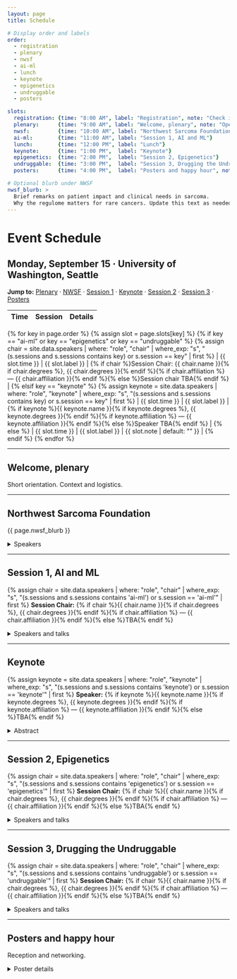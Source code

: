 ```yaml
---
layout: page
title: Schedule

# Display order and labels
order:
  - registration
  - plenary
  - nwsf
  - ai-ml
  - lunch
  - keynote
  - epigenetics
  - undruggable
  - posters

slots:
  registration: {time: "8:00 AM", label: "Registration", note: "Check in, badges, coffee"}
  plenary:      {time: "9:00 AM", label: "Welcome, plenary", note: "Opening remarks"}
  nwsf:         {time: "10:00 AM", label: "Northwest Sarcoma Foundation", note: "Patient and clinical perspectives"}
  ai-ml:        {time: "11:00 AM", label: "Session 1, AI and ML"}
  lunch:        {time: "12:00 PM", label: "Lunch"}
  keynote:      {time: "1:00 PM",  label: "Keynote"}
  epigenetics:  {time: "2:00 PM",  label: "Session 2, Epigenetics"}
  undruggable:  {time: "3:00 PM",  label: "Session 3, Drugging the Undruggable"}
  posters:      {time: "4:00 PM",  label: "Posters and happy hour", note: "Reception"}

# Optional blurb under NWSF
nwsf_blurb: >
  Brief remarks on patient impact and clinical needs in sarcoma.
  Why the regulome matters for rare cancers. Update this text as needed.
---
```


# Event Schedule

## Monday, September 15 · University of Washington, Seattle

**Jump to:** [Plenary](#welcome-plenary) · [NWSF](#northwest-sarcoma-foundation) · [Session 1](#session-1-ai-and-ml) · [Keynote](#keynote) · [Session 2](#session-2-epigenetics) · [Session 3](#session-3-drugging-the-undruggable) · [Posters](#posters-and-happy-hour)

| Time | Session | Details |
|----:|:--|:--|
{% for key in page.order %}
{% assign slot = page.slots[key] %}
{% if key == "ai-ml" or key == "epigenetics" or key == "undruggable" %}
  {% assign chair = site.data.speakers
     | where: "role", "chair"
     | where_exp: "s", "(s.sessions and s.sessions contains key) or s.session == key"
     | first %}
  | {{ slot.time }} | {{ slot.label }} | {% if chair %}Session Chair: {{ chair.name }}{% if chair.degrees %}, {{ chair.degrees }}{% endif %}{% if chair.affiliation %} — {{ chair.affiliation }}{% endif %}{% else %}Session chair TBA{% endif %} |
{% elsif key == "keynote" %}
  {% assign keynote = site.data.speakers
     | where: "role", "keynote"
     | where_exp: "s", "(s.sessions and s.sessions contains key) or s.session == key"
     | first %}
  | {{ slot.time }} | {{ slot.label }} | {% if keynote %}{{ keynote.name }}{% if keynote.degrees %}, {{ keynote.degrees }}{% endif %}{% if keynote.affiliation %} — {{ keynote.affiliation }}{% endif %}{% else %}Speaker TBA{% endif %} |
{% else %}
  | {{ slot.time }} | {{ slot.label }} | {{ slot.note | default: "" }} |
{% endif %}
{% endfor %}

---

## Welcome, plenary
Short orientation. Context and logistics.

---

## Northwest Sarcoma Foundation
{{ page.nwsf_blurb }}

<details><summary>Speakers</summary>
{% assign nw_list = site.data.speakers
  | where_exp: "s", "(s.sessions and s.sessions contains 'nwsf') or s.session == 'nwsf'" %}
{% for sp in nw_list %}
- **{{ sp.name }}**{% if sp.degrees %}, {{ sp.degrees }}{% endif %}{% if sp.affiliation %} — {{ sp.affiliation }}{% endif %}
  {% if sp.talk_title %}
    {% if sp.talk_title.nwsf %}*{{ sp.talk_title.nwsf }}*{% else %}*{{ sp.talk_title }}*{% endif %}
  {% endif %}
  {% if sp.abstract %}
    {% if sp.abstract.nwsf %}<br>{{ sp.abstract.nwsf }}{% else %}<br>{{ sp.abstract }}{% endif %}
  {% endif %}
{% endfor %}
</details>


---

## Session 1, AI and ML
{% assign chair = site.data.speakers
   | where: "role", "chair"
   | where_exp: "s", "(s.sessions and s.sessions contains 'ai-ml') or s.session == 'ai-ml'"
   | first %}
**Session Chair:** {% if chair %}{{ chair.name }}{% if chair.degrees %}, {{ chair.degrees }}{% endif %}{% if chair.affiliation %} — {{ chair.affiliation }}{% endif %}{% else %}TBA{% endif %}

<details><summary>Speakers and talks</summary>
{% for sp in site.data.speakers %}
  {% if (sp.role == "speaker" or sp.role == "panelist") and ((sp.sessions and sp.sessions contains "ai-ml") or sp.session == "ai-ml") %}
- **{{ sp.name }}**{% if sp.degrees %}, {{ sp.degrees }}{% endif %}{% if sp.affiliation %} — {{ sp.affiliation }}{% endif %}
  {% if sp.talk_title %}
    {% if sp.talk_title["ai-ml"] %}*{{ sp.talk_title["ai-ml"] }}*{% else %}*{{ sp.talk_title }}*{% endif %}
  {% endif %}
  {% if sp.abstract %}
    {% if sp.abstract["ai-ml"] %}<br>{{ sp.abstract["ai-ml"] }}{% else %}<br>{{ sp.abstract }}{% endif %}
  {% endif %}
  {% endif %}
{% endfor %}
</details>

---

## Keynote
{% assign keynote = site.data.speakers
   | where: "role", "keynote"
   | where_exp: "s", "(s.sessions and s.sessions contains 'keynote') or s.session == 'keynote'"
   | first %}
**Speaker:** {% if keynote %}{{ keynote.name }}{% if keynote.degrees %}, {{ keynote.degrees }}{% endif %}{% if keynote.affiliation %} — {{ keynote.affiliation }}{% endif %}{% else %}TBA{% endif %}

<details><summary>Abstract</summary>
{% if keynote and keynote.abstract %}
  {% if keynote.abstract.keynote %}{{ keynote.abstract.keynote }}{% else %}{{ keynote.abstract }}{% endif %}
{% else %}
  Abstract TBA
{% endif %}
</details>

---

## Session 2, Epigenetics
{% assign chair = site.data.speakers
   | where: "role", "chair"
   | where_exp: "s", "(s.sessions and s.sessions contains 'epigenetics') or s.session == 'epigenetics'"
   | first %}
**Session Chair:** {% if chair %}{{ chair.name }}{% if chair.degrees %}, {{ chair.degrees }}{% endif %}{% if chair.affiliation %} — {{ chair.affiliation }}{% endif %}{% else %}TBA{% endif %}

<details><summary>Speakers and talks</summary>
{% for sp in site.data.speakers %}
  {% if (sp.role == "speaker" or sp.role == "panelist") and ((sp.sessions and sp.sessions contains "epigenetics") or sp.session == "epigenetics") %}
- **{{ sp.name }}**{% if sp.degrees %}, {{ sp.degrees }}{% endif %}{% if sp.affiliation %} — {{ sp.affiliation }}{% endif %}
  {% if sp.talk_title %}
    {% if sp.talk_title.epigenetics %}*{{ sp.talk_title.epigenetics }}*{% else %}*{{ sp.talk_title }}*{% endif %}
  {% endif %}
  {% if sp.abstract %}
    {% if sp.abstract.epigenetics %}<br>{{ sp.abstract.epigenetics }}{% else %}<br>{{ sp.abstract }}{% endif %}
  {% endif %}
  {% endif %}
{% endfor %}
</details>

---

## Session 3, Drugging the Undruggable
{% assign chair = site.data.speakers
   | where: "role", "chair"
   | where_exp: "s", "(s.sessions and s.sessions contains 'undruggable') or s.session == 'undruggable'"
   | first %}
**Session Chair:** {% if chair %}{{ chair.name }}{% if chair.degrees %}, {{ chair.degrees }}{% endif %}{% if chair.affiliation %} — {{ chair.affiliation }}{% endif %}{% else %}TBA{% endif %}

<details><summary>Speakers and talks</summary>
{% for sp in site.data.speakers %}
  {% if (sp.role == "speaker" or sp.role == "panelist") and ((sp.sessions and sp.sessions contains "undruggable") or sp.session == "undruggable") %}
- **{{ sp.name }}**{% if sp.degrees %}, {{ sp.degrees }}{% endif %}{% if sp.affiliation %} — {{ sp.affiliation }}{% endif %}
  {% if sp.talk_title %}
    {% if sp.talk_title.undruggable %}*{{ sp.talk_title.undruggable }}*{% else %}*{{ sp.talk_title }}*{% endif %}
  {% endif %}
  {% if sp.abstract %}
    {% if sp.abstract.undruggable %}<br>{{ sp.abstract.undruggable }}{% else %}<br>{{ sp.abstract }}{% endif %}
  {% endif %}
  {% endif %}
{% endfor %}
</details>

---

## Posters and happy hour
Reception and networking.

<details><summary>Poster details</summary>
- Setup time and location
- Poster size and format
- Presenter timing
- Best poster note if applicable
</details>
